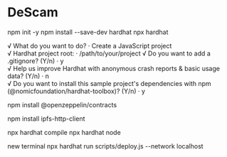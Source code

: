 # DeScam


npm init -y
npm install --save-dev hardhat
npx hardhat

√ What do you want to do? · Create a JavaScript project\
√ Hardhat project root: · /path/to/your/project
√ Do you want to add a .gitignore? (Y/n) · y\
√ Help us improve Hardhat with anonymous crash reports & basic usage data? (Y/n) · n\
√ Do you want to install this sample project's dependencies with npm (@nomicfoundation/hardhat-toolbox)? (Y/n) · y

npm install @openzeppelin/contracts



npm install ipfs-http-client

npx hardhat compile
npx hardhat node

new terminal
npx hardhat run scripts/deploy.js --network localhost

